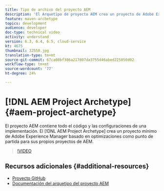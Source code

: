 ```yaml
---
title: Tipo de archivo del proyecto AEM
description: 'El Arquetipo de proyecto AEM crea un proyecto de Adobe Experience Manager mínimo basado en optimizaciones como punto de partida para sus propios proyectos AEM. '
feature: maven-archetype
topics: development
audience: developer
doc-type: technical video
activity: understand
version: 6.3, 6.4, 6.5, cloud-service
kt: 4675
thumbnail: 32550.jpg
translation-type: tm+mt
source-git-commit: 67ca08bf386a217807da3755d46abed225050d02
workflow-type: tm+mt
source-wordcount: '77'
ht-degree: 24%

---
```



# [!DNL AEM Project Archetype] {#aem-project-archetype}

El proyecto AEM contiene todo el código y las configuraciones de una implementación. El [!DNL AEM Project Archetype] crea un proyecto mínimo de Adobe Experience Manager basado en optimizaciones como punto de partida para sus propios proyectos de AEM.

>[!VIDEO](https://video.tv.adobe.com/v/32550/?quality=12&learn=on)

## Recursos adicionales {#additional-resources}

* [Proyecto GitHub](https://github.com/adobe/aem-project-archetype)
* [Documentación del arquetipo del proyecto AEM](https://docs.adobe.com/content/help/es-ES/experience-manager-core-components/using/developing/archetype/overview.html)
